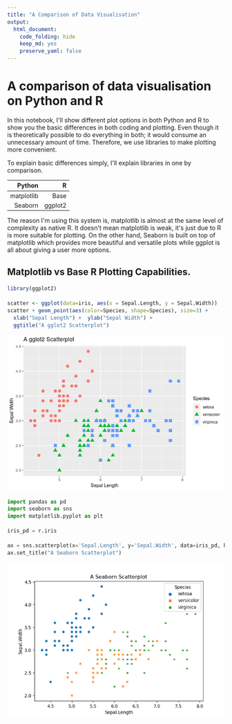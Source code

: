 ```yaml
---
title: "A Comparison of Data Visualisation"
output: 
  html_document: 
    code_folding: hide
    keep_md: yes
    preserve_yaml: false
---
```


# A comparison of data visualisation on Python and R

In this notebook, I'll show different plot options in both Python and R to show you the basic differences in both coding and plotting. Even though it is theoretically possible to do everything in both; it would consume an unnecessary amount of time. Therefore, we use libraries to make plotting more convenient. 

To explain basic differences simply, I'll explain libraries in one by comparison.

|  Python|  R|
|--:|--:|
|  matplotlib|  Base|
|  Seaborn|  ggplot2|

The reason I'm using this system is, matplotlib is almost at the same level of complexity as native R. It doesn't mean matplotlib is weak, it's just due to R is more suitable for plotting. On the other hand, Seaborn is built on top of matplotlib which provides more beautiful and versatile plots while ggplot is all about giving a user more options. 

## Matplotlib vs Base R Plotting Capabilities.












```r
library(ggplot2)

scatter <- ggplot(data=iris, aes(x = Sepal.Length, y = Sepal.Width)) 
scatter + geom_point(aes(color=Species, shape=Species), size=3) +
  xlab("Sepal Length") +  ylab("Sepal Width") +
  ggtitle("A gglot2 Scatterplot")
```

![](visualisation_comparison_files/figure-html/unnamed-chunk-3-1.png)<!-- -->



```python
import pandas as pd
import seaborn as sns
import matplotlib.pyplot as plt

iris_pd = r.iris

ax = sns.scatterplot(x='Sepal.Length', y='Sepal.Width', data=iris_pd, hue="Species", style="Species")
ax.set_title("A Seaborn Scatterplot")
```

<img src="visualisation_comparison_files/figure-html/unnamed-chunk-4-1.png" width="672" />


